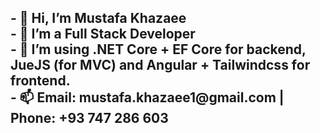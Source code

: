 <h2>
- 👋 Hi, I’m Mustafa Khazaee<br />
- 👀 I’m a Full Stack Developer<br />
- 🌱 I’m using .NET Core + EF Core for backend, JueJS (for MVC) and Angular + Tailwindcss for frontend.<br />
- 📫 Email: mustafa.khazaee1@gmail.com | Phone: +93 747 286 603
</h2>
